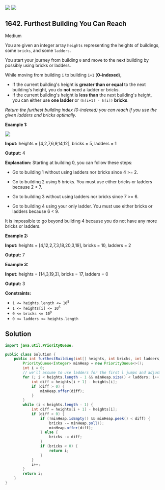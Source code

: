 [![](https://img.shields.io/github/stars/javadev/LeetCode-in-Java?label=Stars&style=flat-square)](https://github.com/javadev/LeetCode-in-Java)
[![](https://img.shields.io/github/forks/javadev/LeetCode-in-Java?label=Fork%20me%20on%20GitHub%20&style=flat-square)](https://github.com/javadev/LeetCode-in-Java/fork)

## 1642\. Furthest Building You Can Reach

Medium

You are given an integer array `heights` representing the heights of buildings, some `bricks`, and some `ladders`.

You start your journey from building `0` and move to the next building by possibly using bricks or ladders.

While moving from building `i` to building `i+1` (**0-indexed**),

*   If the current building's height is **greater than or equal** to the next building's height, you do **not** need a ladder or bricks.
*   If the current building's height is **less than** the next building's height, you can either use **one ladder** or `(h[i+1] - h[i])` **bricks**.

_Return the furthest building index (0-indexed) you can reach if you use the given ladders and bricks optimally._

**Example 1:**

![](https://assets.leetcode.com/uploads/2020/10/27/q4.gif)

**Input:** heights = [4,2,7,6,9,14,12], bricks = 5, ladders = 1

**Output:** 4

**Explanation:** Starting at building 0, you can follow these steps: 

- Go to building 1 without using ladders nor bricks since 4 >= 2. 

- Go to building 2 using 5 bricks. You must use either bricks or ladders because 2 < 7. 

- Go to building 3 without using ladders nor bricks since 7 >= 6. 

- Go to building 4 using your only ladder. You must use either bricks or ladders because 6 < 9. 
  
It is impossible to go beyond building 4 because you do not have any more bricks or ladders.

**Example 2:**

**Input:** heights = [4,12,2,7,3,18,20,3,19], bricks = 10, ladders = 2

**Output:** 7

**Example 3:**

**Input:** heights = [14,3,19,3], bricks = 17, ladders = 0

**Output:** 3

**Constraints:**

*   <code>1 <= heights.length <= 10<sup>5</sup></code>
*   <code>1 <= heights[i] <= 10<sup>6</sup></code>
*   <code>0 <= bricks <= 10<sup>9</sup></code>
*   `0 <= ladders <= heights.length`

## Solution

```java
import java.util.PriorityQueue;

public class Solution {
    public int furthestBuilding(int[] heights, int bricks, int ladders) {
        PriorityQueue<Integer> minHeap = new PriorityQueue<>();
        int i = 0;
        // we'll assume to use ladders for the first l jumps and adjust it afterwards
        for (; i < heights.length - 1 && minHeap.size() < ladders; i++) {
            int diff = heights[i + 1] - heights[i];
            if (diff > 0) {
                minHeap.offer(diff);
            }
        }
        while (i < heights.length - 1) {
            int diff = heights[i + 1] - heights[i];
            if (diff > 0) {
                if (!minHeap.isEmpty() && minHeap.peek() < diff) {
                    bricks -= minHeap.poll();
                    minHeap.offer(diff);
                } else {
                    bricks -= diff;
                }
                if (bricks < 0) {
                    return i;
                }
            }
            i++;
        }
        return i;
    }
}
```